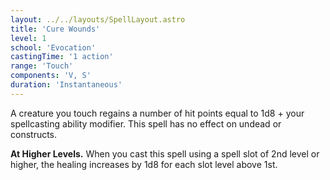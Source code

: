 ```yaml
---
layout: ../../layouts/SpellLayout.astro
title: 'Cure Wounds'
level: 1
school: 'Evocation'
castingTime: '1 action'
range: 'Touch'
components: 'V, S'
duration: 'Instantaneous'
---
```


A creature you touch regains a number of hit points equal to 1d8 + your spellcasting ability modifier. This spell has no effect on undead or constructs.

**At Higher Levels.** When you cast this spell using a spell slot of 2nd level or higher, the healing increases by 1d8 for each slot level above 1st.